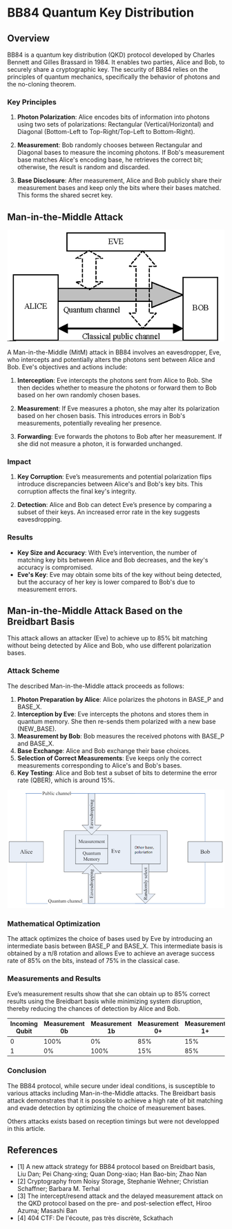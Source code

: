 # BB84 Quantum Key Distribution

## Overview

BB84 is a quantum key distribution (QKD) protocol developed by Charles Bennett and Gilles Brassard in 1984. It enables two parties, Alice and Bob, to securely share a cryptographic key. The security of BB84 relies on the principles of quantum mechanics, specifically the behavior of photons and the no-cloning theorem.

### Key Principles

1. **Photon Polarization**: Alice encodes bits of information into photons using two sets of polarizations: Rectangular (Vertical/Horizontal) and Diagonal (Bottom-Left to Top-Right/Top-Left to Bottom-Right).
   
2. **Measurement**: Bob randomly chooses between Rectangular and Diagonal bases to measure the incoming photons. If Bob's measurement base matches Alice's encoding base, he retrieves the correct bit; otherwise, the result is random and discarded.

3. **Base Disclosure**: After measurement, Alice and Bob publicly share their measurement bases and keep only the bits where their bases matched. This forms the shared secret key.

## Man-in-the-Middle Attack

![](images/man_in_the_middle_attack.png)

A Man-in-the-Middle (MitM) attack in BB84 involves an eavesdropper, Eve, who intercepts and potentially alters the photons sent between Alice and Bob. Eve's objectives and actions include:

1. **Interception**: Eve intercepts the photons sent from Alice to Bob. She then decides whether to measure the photons or forward them to Bob based on her own randomly chosen bases.

2. **Measurement**: If Eve measures a photon, she may alter its polarization based on her chosen basis. This introduces errors in Bob's measurements, potentially revealing her presence.

3. **Forwarding**: Eve forwards the photons to Bob after her measurement. If she did not measure a photon, it is forwarded unchanged.

### Impact

1. **Key Corruption**: Eve’s measurements and potential polarization flips introduce discrepancies between Alice's and Bob's key bits. This corruption affects the final key's integrity.

2. **Detection**: Alice and Bob can detect Eve’s presence by comparing a subset of their keys. An increased error rate in the key suggests eavesdropping.

### Results

- **Key Size and Accuracy**: With Eve’s intervention, the number of matching key bits between Alice and Bob decreases, and the key's accuracy is compromised.
- **Eve's Key**: Eve may obtain some bits of the key without being detected, but the accuracy of her key is lower compared to Bob's due to measurement errors.

## Man-in-the-Middle Attack Based on the Breidbart Basis

This attack allows an attacker (Eve) to achieve up to 85% bit matching without being detected by Alice and Bob, who use different polarization bases.

### Attack Scheme

The described Man-in-the-Middle attack proceeds as follows:

1. **Photon Preparation by Alice**: Alice polarizes the photons in BASE_P and BASE_X.
2. **Interception by Eve**: Eve intercepts the photons and stores them in quantum memory. She then re-sends them polarized with a new base (NEW_BASE).
3. **Measurement by Bob**: Bob measures the received photons with BASE_P and BASE_X.
4. **Base Exchange**: Alice and Bob exchange their base choices.
5. **Selection of Correct Measurements**: Eve keeps only the correct measurements corresponding to Alice's and Bob's bases.
6. **Key Testing**: Alice and Bob test a subset of bits to determine the error rate (QBER), which is around 15%.

![Attack Scheme](./images/attack_scheme.png)

### Mathematical Optimization

The attack optimizes the choice of bases used by Eve by introducing an intermediate basis between BASE_P and BASE_X. This intermediate basis is obtained by a π/8 rotation and allows Eve to achieve an average success rate of 85% on the bits, instead of 75% in the classical case.

### Measurements and Results

Eve’s measurement results show that she can obtain up to 85% correct results using the Breidbart basis while minimizing system disruption, thereby reducing the chances of detection by Alice and Bob.

| Incoming Qubit | Measurement 0b | Measurement 1b | Measurement 0+ | Measurement 1+ | Measurement 0x | Measurement 1x |
|----------------|----------------|----------------|----------------|----------------|----------------|----------------|
| 0              | 100%           | 0%             | 85%            | 15%            | 85%            | 15%            |
| 1              | 0%             | 100%           | 15%            | 85%            | 15%            | 85%            |

### Conclusion

The BB84 protocol, while secure under ideal conditions, is susceptible to various attacks including Man-in-the-Middle attacks. The Breidbart basis attack demonstrates that it is possible to achieve a high rate of bit matching and evade detection by optimizing the choice of measurement bases.

Others attacks exists based on reception timings but were not developped in this article.

## References

- [1] A new attack strategy for BB84 protocol based on Breidbart basis, Liu Dan; Pei Chang-xing; Quan Dong-xiao; Han Bao-bin; Zhao Nan
- [2] Cryptography from Noisy Storage, Stephanie Wehner; Christian Schaffner; Barbara M. Terhal
- [3] The intercept/resend attack and the delayed measurement attack on the QKD protocol based on the pre- and post-selection effect, Hiroo Azuma; Masashi Ban
- [4] 404 CTF: De l'écoute, pas très discrète, Sckathach